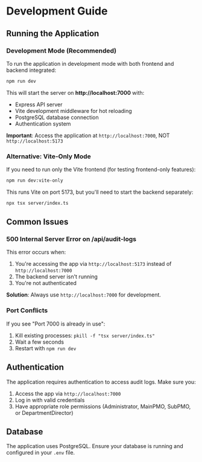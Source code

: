 # Development Guide

## Running the Application

### Development Mode (Recommended)

To run the application in development mode with both frontend and backend integrated:

```bash
npm run dev
```

This will start the server on **http://localhost:7000** with:
- Express API server
- Vite development middleware for hot reloading
- PostgreSQL database connection
- Authentication system

**Important**: Access the application at `http://localhost:7000`, NOT `http://localhost:5173`

### Alternative: Vite-Only Mode

If you need to run only the Vite frontend (for testing frontend-only features):

```bash
npm run dev:vite-only
```

This runs Vite on port 5173, but you'll need to start the backend separately:

```bash
npx tsx server/index.ts
```

## Common Issues

### 500 Internal Server Error on /api/audit-logs

This error occurs when:
1. You're accessing the app via `http://localhost:5173` instead of `http://localhost:7000`
2. The backend server isn't running
3. You're not authenticated

**Solution**: Always use `http://localhost:7000` for development.

### Port Conflicts

If you see "Port 7000 is already in use":
1. Kill existing processes: `pkill -f "tsx server/index.ts"`
2. Wait a few seconds
3. Restart with `npm run dev`

## Authentication

The application requires authentication to access audit logs. Make sure you:
1. Access the app via `http://localhost:7000`
2. Log in with valid credentials
3. Have appropriate role permissions (Administrator, MainPMO, SubPMO, or DepartmentDirector)

## Database

The application uses PostgreSQL. Ensure your database is running and configured in your `.env` file. 